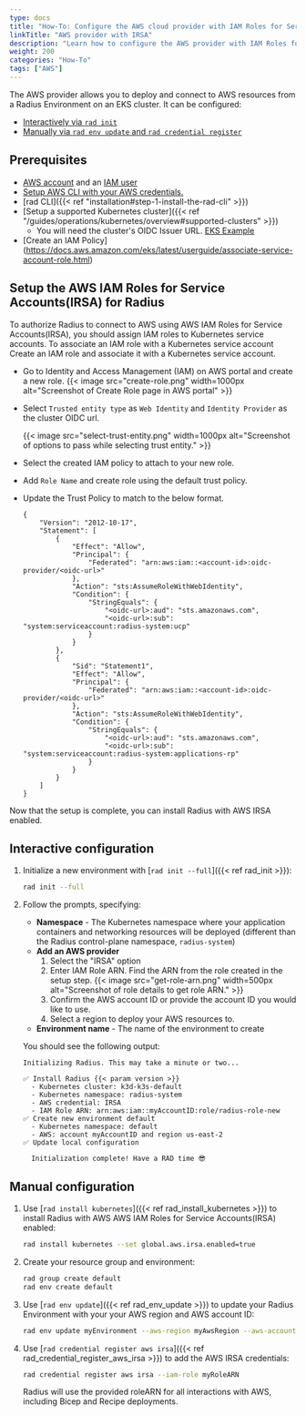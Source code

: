 ```yaml
---
type: docs
title: "How-To: Configure the AWS cloud provider with IAM Roles for Service Accounts (IRSA)"
linkTitle: "AWS provider with IRSA"
description: "Learn how to configure the AWS provider with IAM Roles for Service Accounts(IRSA) for your Radius Environment"
weight: 200
categories: "How-To"
tags: ["AWS"]
---
```


The AWS provider allows you to deploy and connect to AWS resources from a Radius Environment on an EKS cluster. It can be configured:

- [Interactively via `rad init`](#interactive-configuration)
- [Manually via `rad env update` and `rad credential register`](#manual-configuration)

## Prerequisites

- [AWS account](https://aws.amazon.com/premiumsupport/knowledge-center/create-and-activate-aws-account) and an [IAM user](https://docs.aws.amazon.com/IAM/latest/UserGuide/getting-started_create-admin-group.html)
- [Setup AWS CLI with your AWS credentials. ](https://docs.aws.amazon.com/cli/latest/reference/configure/)
- [rad CLI]({{< ref "installation#step-1-install-the-rad-cli" >}})
- [Setup a supported Kubernetes cluster]({{< ref "/guides/operations/kubernetes/overview#supported-clusters" >}})
  - You will need the cluster's OIDC Issuer URL. [EKS Example](https://docs.aws.amazon.com/eks/latest/userguide/enable-iam-roles-for-service-accounts.html)
- [Create an IAM Policy] (https://docs.aws.amazon.com/eks/latest/userguide/associate-service-account-role.html)


## Setup the AWS IAM Roles for Service Accounts(IRSA) for Radius

To authorize Radius to connect to AWS using AWS IAM Roles for Service Accounts(IRSA), you should assign IAM roles to Kubernetes service accounts.
To associate an IAM role with a Kubernetes service account Create an IAM role and associate it with a Kubernetes service account.
- Go to Identity and Access Management (IAM) on AWS portal and create a new role.
{{< image src="create-role.png" width=1000px alt="Screenshot of Create Role page in AWS portal" >}}
- Select `Trusted entity type` as `Web Identity` and `Identity Provider` as the cluster OIDC url.

    {{< image src="select-trust-entity.png" width=1000px alt="Screenshot of options to pass while selecting trust entity." >}}
- Select the created IAM policy to attach to your new role.
- Add `Role Name` and create role using the default trust policy.
- Update the Trust Policy to match to the below format.
    ```
    {
        "Version": "2012-10-17",
        "Statement": [
            {
                "Effect": "Allow",
                "Principal": {
                    "Federated": "arn:aws:iam::<account-id>:oidc-provider/<oidc-url>"
                },
                "Action": "sts:AssumeRoleWithWebIdentity",
                "Condition": {
                    "StringEquals": {
                        "<oidc-url>:aud": "sts.amazonaws.com",
                        "<oidc-url>:sub": "system:serviceaccount:radius-system:ucp"
                    }
                }
            },
            {
                "Sid": "Statement1",
                "Effect": "Allow",
                "Principal": {
                    "Federated": "arn:aws:iam::<account-id>:oidc-provider/<oidc-url>"
                },
                "Action": "sts:AssumeRoleWithWebIdentity",
                "Condition": {
                    "StringEquals": {
                        "<oidc-url>:aud": "sts.amazonaws.com",
                        "<oidc-url>:sub": "system:serviceaccount:radius-system:applications-rp"
                    }
                }
            }
        ]
    }
    ```
Now that the setup is complete, you can install Radius with AWS IRSA enabled.

## Interactive configuration

1. Initialize a new environment with [`rad init --full`]({{< ref rad_init >}}):

   ```bash
   rad init --full
   ```

1. Follow the prompts, specifying:
   - **Namespace** - The Kubernetes namespace where your application containers and networking resources will be deployed (different than the Radius control-plane namespace, `radius-system`)
   - **Add an AWS provider** 
        1. Select the "IRSA" option
        2. Enter IAM Role ARN.
            Find the ARN from the role created in the setup step.
            {{< image src="get-role-arn.png" width=500px alt="Screenshot of role details to get role ARN." >}}
        3. Confirm the AWS account ID or provide the account ID you would like to use.
        4. Select a region to deploy your AWS resources to.
   - **Environment name** - The name of the environment to create

   You should see the following output:

      ```
      Initializing Radius. This may take a minute or two...

    ✅ Install Radius {{< param version >}}
        - Kubernetes cluster: k3d-k3s-default
        - Kubernetes namespace: radius-system
        - AWS credential: IRSA
        - IAM Role ARN: arn:aws:iam::myAccountID:role/radius-role-new
    ✅ Create new environment default
        - Kubernetes namespace: default
        - AWS: account myAccountID and region us-east-2
    ✅ Update local configuration

        Initialization complete! Have a RAD time 😎
      ```

## Manual configuration

1. Use [`rad install kubernetes`]({{< ref rad_install_kubernetes >}}) to install Radius with AWS AWS IAM Roles for Service Accounts(IRSA) enabled:

    ```bash
    rad install kubernetes --set global.aws.irsa.enabled=true
    ```

1. Create your resource group and environment:

    ```bash
    rad group create default
    rad env create default
    ```

1. Use [`rad env update`]({{< ref rad_env_update >}}) to update your Radius Environment with your your AWS region and AWS account ID:

    ```bash
    rad env update myEnvironment --aws-region myAwsRegion --aws-account-id myAwsAccountId
    ```

1. Use [`rad credential register aws irsa`]({{< ref rad_credential_register_aws_irsa >}}) to add the AWS IRSA credentials:

    ```bash
    rad credential register aws irsa --iam-role myRoleARN
    ```

    Radius will use the provided roleARN for all interactions with AWS, including Bicep and Recipe deployments.

